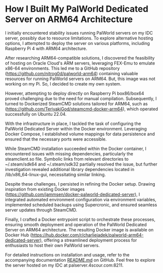 # How I Built My PalWorld Dedicated Server on ARM64 Architecture

I initially encountered stability issues running PalWorld servers on my IDC server, possibly due to resource limitations. To explore alternative hosting options, I attempted to deploy the server on various platforms, including Raspberry Pi 4 with ARM64 architecture.

After researching ARM64-compatible solutions, I discovered the feasibility of hosting on Oracle Cloud's ARM servers, leveraging FEX-Emu to emulate x86-64 environments. This led me to a GitHub repository (https://github.com/nitrog0d/palworld-arm64) containing valuable resources for running PalWorld servers on ARM64. But, this image was not working on my Pi. So, I decided to create my own system.

However, attempting to deploy directly on Raspberry Pi box86/box64 proved challenging due to the need for manual compilation. Subsequently, I turned to Dockerized SteamCMD solutions tailored for ARM64, such as (https://github.com/TeriyakiGod/steamcmd-docker-arm64), which operated successfully on Ubuntu 22.04.

With the infrastructure in place, I tackled the task of configuring the PalWorld Dedicated Server within the Docker environment. Leveraging Docker Compose, I established volume mappings for data persistence and ensured that the necessary ports were accessible.

While SteamCMD installation succeeded within the Docker container, I encountered issues with missing dependencies, particularly the steamclient.so file. Symbolic links from relevant directories to ~/.steam/sdk64 and ~/.steam/sdk32 partially resolved the issue, but further investigation revealed additional library dependencies located in /lib/x86_64-linux-gui, necessitating similar linking.

Despite these challenges, I persisted in refining the Docker setup. Drawing inspiration from existing Docker images (https://github.com/jammsen/docker-palworld-dedicated-server), I integrated automated environment configuration via environment variables, implemented scheduled backups using Supercronic, and ensured seamless server updates through SteamCMD.

Finally, I crafted a Docker entrypoint script to orchestrate these processes, ensuring smooth deployment and operation of the PalWorld Dedicated Server on ARM64 architecture. The resulting Docker image is available on Docker Hub (https://hub.docker.com/r/charliejadek/palworld-arm64-dedicated-server), offering a streamlined deployment process for enthusiasts to host their own PalWorld servers.

For detailed instructions on installation and usage, refer to the accompanying documentation [README.md](README.md) on GitHub. Feel free to explore the server hosted on my IDC at palserver.4scour.com:8211.
